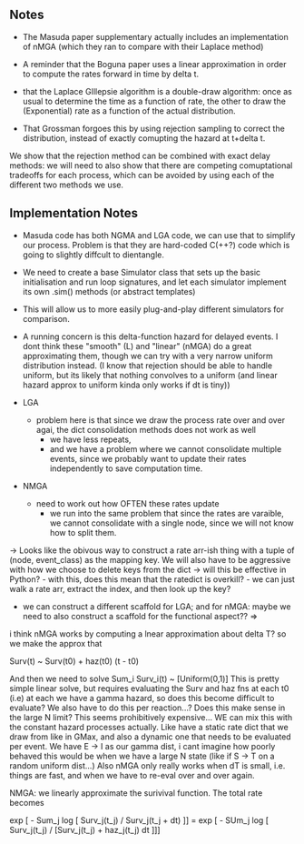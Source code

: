 ---
---

## Notes

- The Masuda paper supplementary actually includes an implementation of nMGA (which they ran to compare with their Laplace method)

- A reminder that the Boguna paper uses a linear approximation in order to compute the rates forward in time by delta t.
- that the Laplace GIllepsie algorithm is a double-draw algorithm: once as usual to determine the time as a function of rate, the other to draw the (Exponential) rate as a function of the actual distribution.
- That Grossman forgoes this by using rejection sampling to correct the distribution, instead of exactly comupting the hazard at t+delta t.

We show that the rejection method can be combined with exact delay methods: we will need to also show that there are competing comuptational tradeoffs for each process, which can be avoided by using each of the different two methods we use.




## Implementation Notes

- Masuda code has both NGMA and LGA code, we can use that to simplify our process. Problem is that they are hard-coded C(++?) code which is going to slightly diffcult to dientangle.
- We need to create a base Simulator class that sets up the basic initialisation and run loop signatures, and let each simulator implement its own .sim() methods (or abstract templates)

- This will allow us to more easily plug-and-play different simulators for comparison.

- A running concern is this delta-function hazard for delayed events. I dont think these "smooth" (L) and "linear" (nMGA) do a great approximating them, though we can try with a very narrow uniform distribution instead. (I know that rejection should be able to handle uniform, but its likely that nothing convolves to a uniform (and linear hazard approx to uniform kinda only works if dt is tiny))

- LGA
    - problem here is that since we draw the process rate over and over agai, the dict consolidation methods does not work as well
        - we have less repeats,
        - and we have a problem where we cannot consolidate multiple events, since we probably want to update their rates independently to save computation time.
- NMGA
    - need to work out how OFTEN these rates update
        - we run into the same problem that since the rates are varaible, we cannot consolidate with a single node, since we will not know how to split them.

-> Looks like the obivous way to construct a rate arr-ish thing with a tuple of (node, event_class) as the mapping key. We will also have to be aggressive with how we choose to delete keys from the dict -> will this be effective in Python?
    - with this, does this mean that the ratedict is overkill?
    - we can just walk a rate arr, extract the index, and then look up the key?

- we can construct a different scaffold for LGA; and for nMGA: maybe we need to also construct a scaffold for the functional aspect?? => 

i think nMGA works by computing a lnear approximation about delta T?
so we make the approx that

Surv(t) ~ Surv(t0) + haz(t0) (t - t0)

And then we need to solve Sum_i Surv_i(t) ~ [Uniform(0,1)]
This is pretty simple linear solve, but requires evaluating the Surv and haz fns at each t0 (i.e) at each 
we have a gamma hazard, so does this become difficult to evaluate? We also have to do this per reaction...? Does this make sense in the large N limit? This seems prohibitively expensive...
WE can mix this with the constant hazard processes actually.
Like have a static rate dict that we draw from like in GMax, and also a dynamic one that needs to be evaluated per event.
We have E -> I as our gamma dist, i cant imagine how poorly behaved this would be when we have a large N state (like if S -> T on a random uniform dist...)
Also nMGA only really works when dT is small, i.e. things are fast, and when we have to re-eval over and over again.

NMGA:
we linearly approximate the surivival function. The total rate becomes 

  exp [ - Sum_j log [ Surv_j(t_j) / Surv_j(t_j + dt) ]]
= exp [ - SUm_j log [ Surv_j(t_j) / [Surv_j(t_j) + haz_j(t_j) dt ]]]